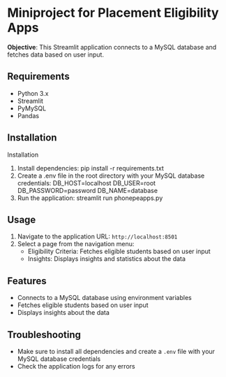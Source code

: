# Miniproject for Placement Eligibility Apps
**Objective**:
This Streamlit application connects to a MySQL database and fetches data based on user input.

## Requirements
* Python 3.x
* Streamlit
* PyMySQL
* Pandas

## Installation
Installation
1. Install dependencies: pip install -r requirements.txt
2. Create a .env file in the root directory with your MySQL database credentials:
   DB_HOST=localhost
   DB_USER=root
   DB_PASSWORD=password
   DB_NAME=database
3. Run the application: streamlit run phonepeapps.py

## Usage
1. Navigate to the application URL: `http://localhost:8501`
2. Select a page from the navigation menu:
	* Eligibility Criteria: Fetches eligible students based on user input
	* Insights: Displays insights and statistics about the data
## Features
* Connects to a MySQL database using environment variables
* Fetches eligible students based on user input
* Displays insights about the data

## Troubleshooting
* Make sure to install all dependencies and create a `.env` file with your MySQL database credentials
* Check the application logs for any errors



